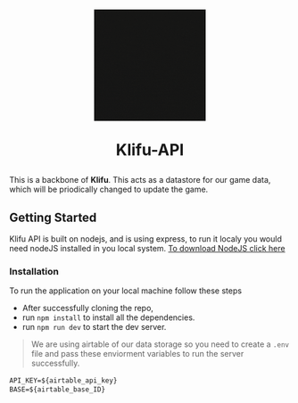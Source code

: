 <h1 align="center">

<img src="./klifu.gif" alt="logo" width="200"  />

Klifu-API

</h1>


This is a backbone of **Klifu**. This acts as a datastore for our game data, which will be priodically changed to update the game.  

## Getting Started
Klifu API is built on nodejs, and is using express, to run it localy you would need nodeJS installed in you local system. [To download NodeJS click here](https://nodejs.org/en/download/)

### Installation 
To run the application on your local machine follow these steps
- After successfully cloning the repo, 
- run `npm install` to install all the dependencies. 
- run `npm run dev` to start the dev server. 

> We are using airtable of our data storage so you need to create a `.env` file and pass these enviorment variables to run the server successfully. 
```.env
API_KEY=${airtable_api_key}
BASE=${airtable_base_ID}
```